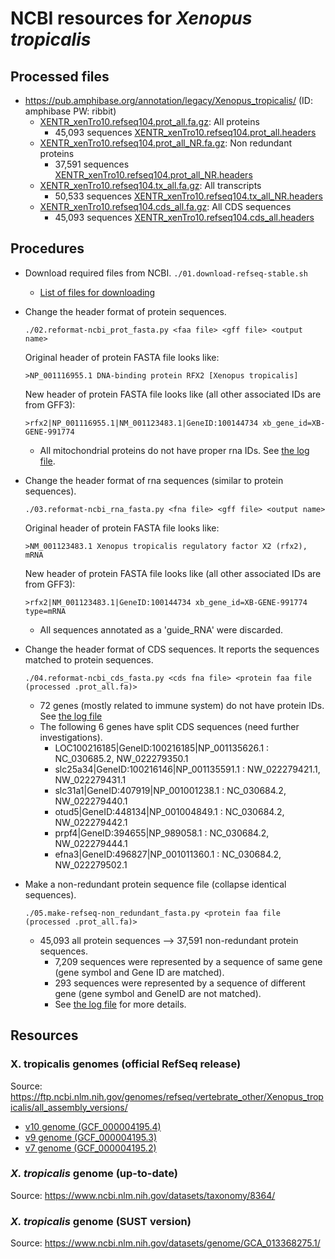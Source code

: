 # NCBI resources for *Xenopus tropicalis*

## Processed files
* https://pub.amphibase.org/annotation/legacy/Xenopus_tropicalis/ (ID: amphibase  PW: ribbit)
  * [XENTR_xenTro10.refseq104.prot_all.fa.gz](https://pub.amphibase.org/annotation/legacy/Xenopus_tropicalis/XENTR_xenTro10.refseq104.prot_all.fa.gz): All proteins
    * 45,093 sequences [XENTR_xenTro10.refseq104.prot_all.headers](./XENTR_xenTro10.refseq104.prot_all.headers)
  * [XENTR_xenTro10.refseq104.prot_all_NR.fa.gz](https://pub.amphibase.org/annotation/legacy/Xenopus_tropicalis/XENTR_xenTro10.refseq104.prot_all_NR.fa.gz): Non redundant proteins
    * 37,591 sequences [XENTR_xenTro10.refseq104.prot_all_NR.headers](./XENTR_xenTro10.refseq104.prot_all_NR.headers)
  * [XENTR_xenTro10.refseq104.tx_all.fa.gz](https://pub.amphibase.org/annotation/legacy/Xenopus_tropicalis/XENTR_xenTro10.refseq104.tx_all.fa.gz): All transcripts
    * 50,533 sequences [XENTR_xenTro10.refseq104.tx_all_NR.headers](./XENTR_xenTro10.refseq104.tx_all.headers)
  * [XENTR_xenTro10.refseq104.cds_all.fa.gz](https://pub.amphibase.org/annotation/legacy/Xenopus_tropicalis/XENTR_xenTro10.refseq104.cds_all.fa.gz): All CDS sequences
    * 45,093 sequences [XENTR_xenTro10.refseq104.cds_all.headers](./XENTR_xenTro10.refseq104.cds_all.headers)

## Procedures

* Download required files from NCBI.
  ``` ./01.download-refseq-stable.sh ```
  * [List of files for downloading](./FILES.xenTro10_refseq104)

* Change the header format of protein sequences.

  ``` ./02.reformat-ncbi_prot_fasta.py <faa file> <gff file> <output name> ```

  Original header of protein FASTA file looks like:
  
  ``` >NP_001116955.1 DNA-binding protein RFX2 [Xenopus tropicalis] ```

  New header of protein FASTA file looks like (all other associated IDs are from GFF3):
  
  ``` >rfx2|NP_001116955.1|NM_001123483.1|GeneID:100144734 xb_gene_id=XB-GENE-991774 ```

  * All mitochondrial proteins do not have proper rna IDs. See [the log file](./XENTR_xenTro10.refseq104.prot_all.log).

* Change the header format of rna sequences (similar to protein sequences).
  
  ``` ./03.reformat-ncbi_rna_fasta.py <fna file> <gff file> <output name> ```
  
  Original header of protein FASTA file looks like:
  
  ``` >NM_001123483.1 Xenopus tropicalis regulatory factor X2 (rfx2), mRNA ```

  New header of protein FASTA file looks like (all other associated IDs are from GFF3):
  
  ``` >rfx2|NM_001123483.1|GeneID:100144734 xb_gene_id=XB-GENE-991774 type=mRNA ```

  * All sequences annotated as a 'guide_RNA' were discarded.

* Change the header format of CDS sequences. It reports the sequences matched to protein sequences.

  ``` ./04.reformat-ncbi_cds_fasta.py <cds fna file> <protein faa file (processed .prot_all.fa)> ```
  
  * 72 genes (mostly related to immune system) do not have protein IDs. See [the log file](./XENTR_xenTro10.refseq104.cds_all.log)
  * The following 6 genes have split CDS sequences (need further investigations). 
    * LOC100216185|GeneID:100216185|NP_001135626.1 : NC_030685.2, NW_022279350.1
    * slc25a34|GeneID:100216146|NP_001135591.1 : NW_022279421.1, NW_022279431.1
    * slc31a1|GeneID:407919|NP_001001238.1 : NC_030684.2, NW_022279440.1
    * otud5|GeneID:448134|NP_001004849.1 : NC_030684.2, NW_022279442.1
    * prpf4|GeneID:394655|NP_989058.1 : NC_030684.2, NW_022279444.1
    * efna3|GeneID:496827|NP_001011360.1 : NC_030684.2, NW_022279502.1

* Make a non-redundant protein sequence file (collapse identical sequences).

  ``` ./05.make-refseq-non_redundant_fasta.py <protein faa file (processed .prot_all.fa)> ```

  * 45,093 all protein sequences --> 37,591 non-redundant protein sequences.
    * 7,209 sequences were represented by a sequence of same gene (gene symbol and Gene ID are matched).
    * 293 sequences were represented by a sequence of different gene (gene symbol and GeneID are not matched).
    * See [the log file](./XENTR_xenTro10.refseq104.prot_all_NR.log) for more details. 

## Resources

### X. tropicalis genomes (official RefSeq release)

Source: https://ftp.ncbi.nlm.nih.gov/genomes/refseq/vertebrate_other/Xenopus_tropicalis/all_assembly_versions/

* [v10 genome (GCF_000004195.4)](https://ftp.ncbi.nlm.nih.gov/genomes/refseq/vertebrate_other/Xenopus_tropicalis/all_assembly_versions/GCF_000004195.4_UCB_Xtro_10.0/)
* [v9 genome (GCF_000004195.3)](https://ftp.ncbi.nlm.nih.gov/genomes/refseq/vertebrate_other/Xenopus_tropicalis/all_assembly_versions/GCF_000004195.3_Xenopus_tropicalis_v9.1/)
* [v7 genome (GCF_000004195.2)](https://ftp.ncbi.nlm.nih.gov/genomes/refseq/vertebrate_other/Xenopus_tropicalis/all_assembly_versions/GCF_000004195.2_Xtropicalis_v7/)


### *X. tropicalis* genome (up-to-date)

Source: https://www.ncbi.nlm.nih.gov/datasets/taxonomy/8364/


### *X. tropicalis* genome (SUST version)

Source: https://www.ncbi.nlm.nih.gov/datasets/genome/GCA_013368275.1/


